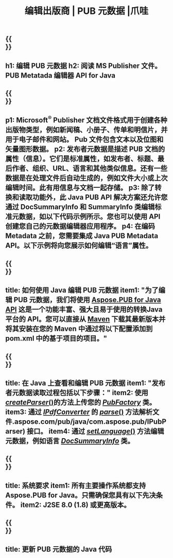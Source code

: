 ﻿---
translation: true
template: /_templates/metadata-java.md
title: 编辑出版商 | PUB 元数据 |爪哇
description: 使用跨平台 PUB Java API 解决方案读取发布者文件元数据。本地 Java API 使您可以访问 SummaryInfo 和 DocSummaryInfo 属性。
url: /java/metadata/pub/
metakeywords: 编辑 pub 元数据 java, pub 文件元数据 java, 发布者元数据编辑器 java, 读取 pub 文件元数据 java, 读取 pub 元数据 java
family: pub
platformtag: java
feature: metadata
aliases: /java/元数据/
---

{{<section banner>}}
---
h1: 编辑 PUB 元数据
h2: 阅读 MS Publisher 文件。 PUB Metatada 编辑器 API for Java
---

{{<section overview>}}
---
p1: Microsoft<sup>®</sup> Publisher 文档文件格式用于创建各种出版物类型，例如新闻稿、小册子、传单和明信片，并用于电子邮件和网站。 Pub 文件包含文本以及位图和矢量图形数据。
p2: 发布者元数据是描述 PUB 文档的属性（信息）。它们是标准属性，如发布者、标题、最后作者、组织、URL、语言和其他类似信息。还有一些数据是在处理文件后自动生成的，例如文件大小或上次编辑时间。此有用信息与文档一起存储。
p3: 除了转换和读取功能外，此 Java PUB API 解决方案还允许您通过 DocSummaryInfo 和 SummaryInfo 类编辑标准元数据，如以下代码示例所示。您也可以使用 API 创建您自己的元数据编辑器应用程序。
p4: 在编码 Metadata 之前，您需要集成 Java PUB Metadata API。以下示例将向您展示如何编辑“语言”属性。
---

{{<section widget>}}
---
title: 如何使用 Java 编辑 PUB 元数据
item1: "为了编辑 PUB 元数据，我们将使用 [Aspose.PUB for Java API](https://products.aspose.com/pub/java/) 这是一个功能丰富、强大且易于使用的转换Java 平台的 API。您可以直接从 [Maven](https://repository.aspose.com/pub/) 下载其最新版本并将其安装在您的 Maven 中通过将以下配置添加到 pom.xml 中的基于项目的项目。"
---

{{<section feature1>}}
---
title: 在 Java 上查看和编辑 PUB 元数据
item1: "发布者元数据读取过程包括以下步骤："
item2: 使用 [*createParser*()](https://reference.aspose.com/pub/java/com.aspose.pub/PubFactory#createParser-java.lang.String-)的方法上传您的 [*PubFactory*](https://reference.aspose.com/pub/java/com.aspose.pub/PubFactory) 类。
item3: 通过 [*IPdfConverter*](https://apireference) 的 [*parse*()](https://reference.aspose.com/pub/java/com.aspose.pub/IPubParser#parse--) 方法解析文件.aspose.com/pub/java/com.aspose.pub/IPubParser) 接口。
item4: 通过 [*setLanguage*()](https://reference.aspose.com/pub/java/com.aspose.pub/DocSummaryInfo#setLanguage-java.lang.String-) 方法编辑元数据，例如语言 [*DocSummaryInfo*](https://reference.aspose.com/pub/java/com.aspose.pub/DocSummaryInfo) 类。
---

{{<section feature2>}}
---
title: 系统要求
item1: 所有主要操作系统都支持 Aspose.PUB for Java。只需确保您具有以下先决条件。
item2: J2SE 8.0 (1.8) 或更高版本。
---

{{<section codeexample>}}
---
title: 更新 PUB 元数据的 Java 代码
---